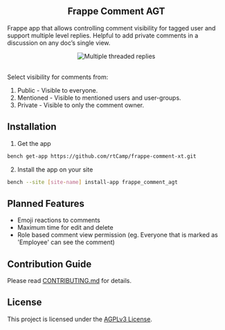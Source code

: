

<div align="center">
<h2>Frappe Comment AGT</h2>
</div>

Frappe app that allows controlling comment visibility for tagged user and support multiple level replies. Helpful to add private comments in a discussion on any doc’s single view.
<div align="center">
<img src="https://github.com/user-attachments/assets/2dcd1421-aec5-4d2a-bd23-ecdad3ba3e49" alt="Multiple threaded replies" />
</div>
<br />

Select visibility for comments from:
1. Public - Visible to everyone.
2. Mentioned - Visible to mentioned users and user-groups.
3. Private - Visible to only the comment owner.

## Installation

1. Get the app

```bash
bench get-app https://github.com/rtCamp/frappe-comment-xt.git
```

2. Install the app on your site

```bash
bench --site [site-name] install-app frappe_comment_agt
```
## Planned Features

- Emoji reactions to comments
- Maximum time for edit and delete
- Role based comment view permission (eg. Everyone that is marked as 'Employee' can see the comment)

## Contribution Guide

Please read [CONTRIBUTING.md](./CONTRIBUTING.md) for details.

## License

This project is licensed under the [AGPLv3 License](./LICENSE).
